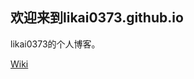 ## 欢迎来到likai0373.github.io

likai0373的个人博客。

[Wiki](https://github.com/likai0373/likai0373.github.io/wiki)
